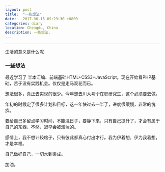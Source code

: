 ```yaml
---
layout: post
title:  "一些想法"
date:   2017-06-15 09:29:30 +0800
categories: diary
location: Chengdu, China
description: 一些想法.
---
```

---
生活的意义是什么呢

### 一些想法

最近学习了 半本汇编、前端基础HTML+CSS3+JavaScript，现在开始看PHP基础，苦于没有实践机会。仅仅是走马观花而已。

想法很多，真正去实现的很少。今年想去川大考个在职研究生，这个必须要去做。

年初的时候定了很多计划和目标，这一年快过去一半了，进度很缓慢，非常的愧疚。

要给自己多留点学习时间，不能混日子，要静下来，只有自己提升了，才会有属于自己的东西，不然，迟早会被淘汰的。

感情上，我不想计较啥子，只有彼此都真心付出才行。我为伊着想，伊为我着想，才是幸福。

自己做好自己，一切水到渠成。

加油。